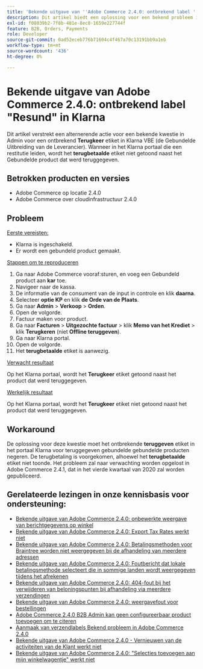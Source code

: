 ```yaml
---
title: 'Bekende uitgave van ''Adobe Commerce 2.4.0: ontbrekend label ''Refund'' in Klarna'
description: Dit artikel biedt een oplossing voor een bekend probleem in Admin voor een ontbrekend **Refund**-label in Klarna VBE (Bundled Extension van leverancier). Wanneer in het portaal Klarna een restitutie wordt uitgevoerd, wordt het label **Resund** niet weergegeven naast het product uit de bundel dat is terugbetaald.
exl-id: f08039b2-7f8b-481e-8ec8-1659e227744f
feature: B2B, Orders, Payments
role: Developer
source-git-commit: 0ad52eceb776b71604c4f467a70c13191bb9a1eb
workflow-type: tm+mt
source-wordcount: '436'
ht-degree: 0%

---
```


# Bekende uitgave van Adobe Commerce 2.4.0: ontbrekend label &quot;Resund&quot; in Klarna

Dit artikel verstrekt een alternerende actie voor een bekende kwestie in Admin voor een ontbrekend **Terugkeer** etiket in Klarna VBE (de Gebundelde Uitbreiding van de Leverancier). Wanneer in het Klarna portaal die een restitutie leiden, wordt het **terugbetaalde** etiket niet getoond naast het Gebundelde product dat werd teruggegeven.

## Betrokken producten en versies

* Adobe Commerce op locatie 2.4.0
* Adobe Commerce over cloudinfrastructuur 2.4.0

## Probleem

<u> Eerste vereisten:</u>

* Klarna is ingeschakeld.
* Er wordt een gebundeld product gemaakt.

<u> Stappen om te reproduceren </u>

1. Ga naar Adobe Commerce vooraf:sturen, en voeg een Gebundeld product aan **kar** toe.
1. Navigeer naar de kassa.
1. De informatie van de consument van de input in controle en klik **daarna**.
1. Selecteer **optie KP** en klik **de Orde van de Plaats**.
1. Ga naar **Admin** > **Verkoop** > **Orden**.
1. Open de volgorde.
1. Factuur maken voor product.
1. Ga naar **Facturen** > **Uitgezochte factuur** > klik **Memo van het Krediet** > klik **Terugkeren** (niet **Offline teruggeven**).
1. Ga naar Klarna portal.
1. Open de volgorde.
1. Het **terugbetaalde** etiket is aanwezig.

<u> Verwacht resultaat </u>

Op het Klarna portaal, wordt het **Terugkeer** etiket getoond naast het product dat werd teruggegeven.

<u> Werkelijk resultaat </u>

Op het Klarna portaal, wordt het **Terugkeer** etiket niet getoond naast het product dat werd teruggegeven.

## Workaround

De oplossing voor deze kwestie moet het ontbrekende **teruggeven** etiket in het portaal Klarna voor teruggegeven gebundelde gebundelde producten negeren. De terugbetaling is voorgekomen, alhoewel het **terugbetaalde** etiket niet toonde. Het probleem zal naar verwachting worden opgelost in Adobe Commerce 2.4.1, dat in het vierde kwartaal van 2020 zal worden gepubliceerd.

## Gerelateerde lezingen in onze kennisbasis voor ondersteuning:

* [Bekende uitgave van Adobe Commerce 2.4.0: onbewerkte weergave van berichtgegevens op winkel](/help/troubleshooting/storefront/magento-2-4-0-issue-storefront-raw-message-data-display.md)
* [Bekende uitgave van Adobe Commerce 2.4.0: Export Tax Rates werkt niet](/help/troubleshooting/miscellaneous/magento-2-4-0-known-issue-export-tax-rates-does-not-work.md)
* [Bekende uitgave van Adobe Commerce 2.4.0: Betalingsmethoden voor Braintree worden niet weergegeven bij de afhandeling van meerdere adressen](/help/troubleshooting/payments/magento-2-4-0-braintree-not-in-multiple-addresses-checkout.md)
* [Bekende uitgave van Adobe Commerce 2.4.0: Foutbericht dat lokale betalingsmethode selecteert die in sommige landen wordt weergegeven tijdens het afrekenen](/help/troubleshooting/payments/magento-2-4-0-checkout-error-selecting-local-payments.md)
* [Bekende uitgave van Adobe Commerce 2.4.0: 404-fout bij het verwijderen van beloningspunten bij afhandeling via meerdere verzendingen](/help/troubleshooting/storefront/magento-2-4-0-404-error-removing-rewards-points-on-multi-shipping-checkout.md)
* [Bekende uitgave van Adobe Commerce 2.4.0: weergavefout voor bestellingen](/help/troubleshooting/storefront/magento-2-4-0-known-issue-orders-display-error.md)
* [Adobe Commerce 2.4.0 B2B Admin kan geen configureerbaar product toevoegen om te citeren](/help/troubleshooting/miscellaneous/magento-2-4-0-b2b-admin-can-t-add-configurable-product-to-quote.md)
* [Aanmaak van verzendlabels Bekend probleem in Adobe Commerce 2.4.0](/help/troubleshooting/known-issues-patches-attached/shipping-labels-creation-known-issue-in-magento-2-4-0.md)
* [Bekende uitgave van Adobe Commerce 2.4.0 - Vernieuwen van de activiteiten van de Klant werkt niet](/help/troubleshooting/miscellaneous/magento-2-4-0-refresh-on-customer-activities-does-not-work.md)
* [Bekende uitgave van Adobe Commerce 2.4.0: &quot;Selecties toevoegen aan mijn winkelwagentje&quot; werkt niet](/help/troubleshooting/miscellaneous/magento-2-4-0-add-selections-to-my-cart-does-not-work.md)

